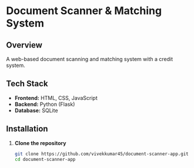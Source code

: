 # Document Scanner & Matching System

## Overview
A web-based document scanning and matching system with a credit system.

## Tech Stack
- **Frontend:** HTML, CSS, JavaScript
- **Backend:** Python (Flask)
- **Database:** SQLite

## Installation
1. **Clone the repository**
   ```sh
   git clone https://github.com/vivekkumar45/document-scanner-app.git
   cd document-scanner-app
